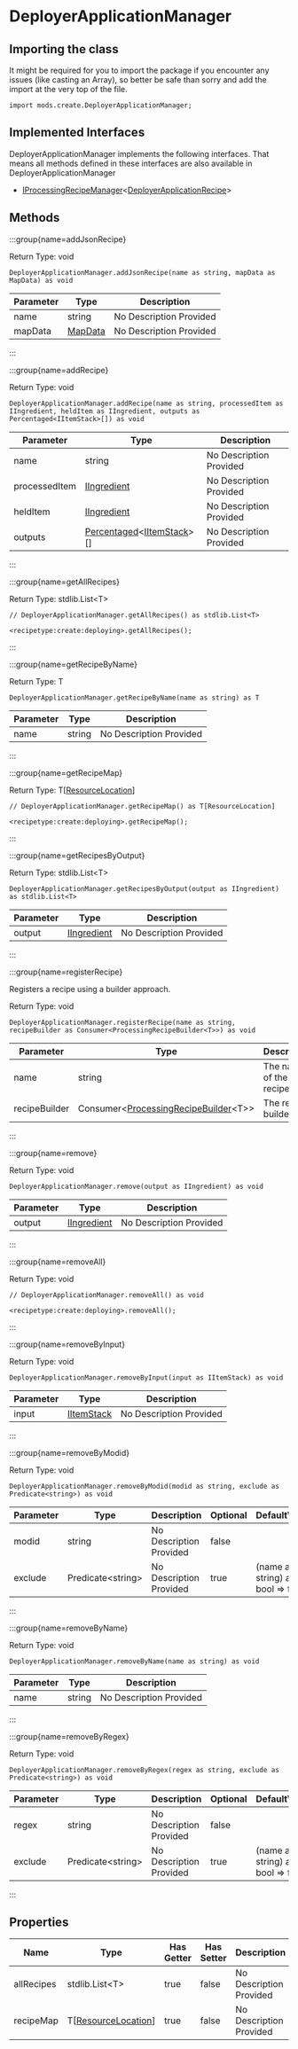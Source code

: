 # DeployerApplicationManager



## Importing the class

It might be required for you to import the package if you encounter any issues (like casting an Array), so better be safe than sorry and add the import at the very top of the file.
```zenscript
import mods.create.DeployerApplicationManager;
```


## Implemented Interfaces
DeployerApplicationManager implements the following interfaces. That means all methods defined in these interfaces are also available in DeployerApplicationManager

- [IProcessingRecipeManager](/mods/createtweaker/IProcessingRecipeManager)&lt;[DeployerApplicationRecipe](/mods/createtweaker/recipe/type/DeployerApplicationRecipe)&gt;

## Methods

:::group{name=addJsonRecipe}

Return Type: void

```zenscript
DeployerApplicationManager.addJsonRecipe(name as string, mapData as MapData) as void
```

| Parameter | Type | Description |
|-----------|------|-------------|
| name | string | No Description Provided |
| mapData | [MapData](/vanilla/api/data/MapData) | No Description Provided |


:::

:::group{name=addRecipe}

Return Type: void

```zenscript
DeployerApplicationManager.addRecipe(name as string, processedItem as IIngredient, heldItem as IIngredient, outputs as Percentaged<IItemStack>[]) as void
```

| Parameter | Type | Description |
|-----------|------|-------------|
| name | string | No Description Provided |
| processedItem | [IIngredient](/vanilla/api/ingredient/IIngredient) | No Description Provided |
| heldItem | [IIngredient](/vanilla/api/ingredient/IIngredient) | No Description Provided |
| outputs | [Percentaged](/vanilla/api/util/random/Percentaged)&lt;[IItemStack](/vanilla/api/item/IItemStack)&gt;[] | No Description Provided |


:::

:::group{name=getAllRecipes}

Return Type: stdlib.List&lt;T&gt;

```zenscript
// DeployerApplicationManager.getAllRecipes() as stdlib.List<T>

<recipetype:create:deploying>.getAllRecipes();
```

:::

:::group{name=getRecipeByName}

Return Type: T

```zenscript
DeployerApplicationManager.getRecipeByName(name as string) as T
```

| Parameter | Type | Description |
|-----------|------|-------------|
| name | string | No Description Provided |


:::

:::group{name=getRecipeMap}

Return Type: T[[ResourceLocation](/vanilla/api/resource/ResourceLocation)]

```zenscript
// DeployerApplicationManager.getRecipeMap() as T[ResourceLocation]

<recipetype:create:deploying>.getRecipeMap();
```

:::

:::group{name=getRecipesByOutput}

Return Type: stdlib.List&lt;T&gt;

```zenscript
DeployerApplicationManager.getRecipesByOutput(output as IIngredient) as stdlib.List<T>
```

| Parameter | Type | Description |
|-----------|------|-------------|
| output | [IIngredient](/vanilla/api/ingredient/IIngredient) | No Description Provided |


:::

:::group{name=registerRecipe}

Registers a recipe using a builder approach.

Return Type: void

```zenscript
DeployerApplicationManager.registerRecipe(name as string, recipeBuilder as Consumer<ProcessingRecipeBuilder<T>>) as void
```

| Parameter | Type | Description |
|-----------|------|-------------|
| name | string | The name of the recipe. |
| recipeBuilder | Consumer&lt;[ProcessingRecipeBuilder](/mods/createtweaker/recipe/ProcessingRecipeBuilder)&lt;T&gt;&gt; | The recipe builder. |


:::

:::group{name=remove}

Return Type: void

```zenscript
DeployerApplicationManager.remove(output as IIngredient) as void
```

| Parameter | Type | Description |
|-----------|------|-------------|
| output | [IIngredient](/vanilla/api/ingredient/IIngredient) | No Description Provided |


:::

:::group{name=removeAll}

Return Type: void

```zenscript
// DeployerApplicationManager.removeAll() as void

<recipetype:create:deploying>.removeAll();
```

:::

:::group{name=removeByInput}

Return Type: void

```zenscript
DeployerApplicationManager.removeByInput(input as IItemStack) as void
```

| Parameter | Type | Description |
|-----------|------|-------------|
| input | [IItemStack](/vanilla/api/item/IItemStack) | No Description Provided |


:::

:::group{name=removeByModid}

Return Type: void

```zenscript
DeployerApplicationManager.removeByModid(modid as string, exclude as Predicate<string>) as void
```

| Parameter | Type | Description | Optional | DefaultValue |
|-----------|------|-------------|----------|--------------|
| modid | string | No Description Provided | false |  |
| exclude | Predicate&lt;string&gt; | No Description Provided | true | (name as string) as bool => false |


:::

:::group{name=removeByName}

Return Type: void

```zenscript
DeployerApplicationManager.removeByName(name as string) as void
```

| Parameter | Type | Description |
|-----------|------|-------------|
| name | string | No Description Provided |


:::

:::group{name=removeByRegex}

Return Type: void

```zenscript
DeployerApplicationManager.removeByRegex(regex as string, exclude as Predicate<string>) as void
```

| Parameter | Type | Description | Optional | DefaultValue |
|-----------|------|-------------|----------|--------------|
| regex | string | No Description Provided | false |  |
| exclude | Predicate&lt;string&gt; | No Description Provided | true | (name as string) as bool => false |


:::


## Properties

| Name | Type | Has Getter | Has Setter | Description |
|------|------|------------|------------|-------------|
| allRecipes | stdlib.List&lt;T&gt; | true | false | No Description Provided |
| recipeMap | T[[ResourceLocation](/vanilla/api/resource/ResourceLocation)] | true | false | No Description Provided |

